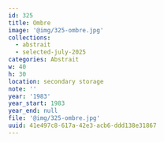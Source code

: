 ```yaml
---
id: 325
title: Ombre
image: '@img/325-ombre.jpg'
collections:
  - abstrait
  - selected-july-2025
categories: Abstrait
w: 40
h: 30
location: secondary storage
note: ''
year: '1983'
year_start: 1983
year_end: null
file: '@img/325-ombre.jpg'
uuid: 41e497c8-617a-42e3-acb6-ddd138e31867
---
```


